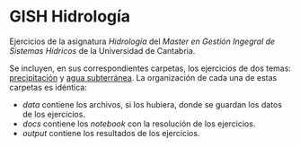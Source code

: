 # GISH Hidrología
Ejercicios de la asignatura _Hidrología_ del _Master en Gestión Ingegral de Sistemas Hídricos_ de la Universidad de Cantabria.

Se incluyen, en sus correspondientes carpetas, los ejercicios de dos temas: [precipitación](https://github.com/casadoj/GISH_Hidrologia/tree/master/Precipitacion) y [agua subterránea](https://github.com/casadoj/GISH_Hidrologia/tree/master/AguaSubterranea). La organización de cada una de estas carpetas es idéntica:
* _data_ contiene los archivos, si los hubiera, donde se guardan los datos de los ejercicios.
* _docs_ contiene los _notebook_ con la resolución de los ejercicios.
* _output_ contiene los resultados de los ejercicios.
